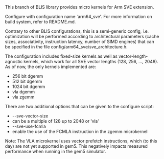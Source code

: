 This branch of BLIS library provides micro kernels for Arm SVE extension.

Configure with configuration name 'arm64_sve'. For more information on build system,
refer to README.md.

Contrary to other BLIS configurations, this is a semi-generic config, i.e. optimization will be performed according to architectural parameters (cache sizes, associativity, instruction latency, number of SIMD engines) that can be specified in the file config/arm64_sve/sve_architecture.h.

The configuration includes fixed-size kernels as well as vector-length-agnostic kernels, which work for all SVE vector lengths (128, 256, ..., 2048). As of now, the only kernels implemented are:
 - 256 bit dgemm
 - 512 bit dgemm
 - 1024 bit dgemm
 - vla dgemm
 - vla zgemm

There are two additional options that can be given to the configure script:
 - --sve-vector-size
  - can be a multiple of 128 up to 2048 or 'vla'
 - --sve-use-fcmla
  - enable the use of the FCMLA instruction in the zgemm microkernel

Note: 
The VLA microkernel uses vector prefetch instructions, which (to this day) are
not yet supported in gem5. This negatively impacts measured performance when
running in the gem5 simulator.

